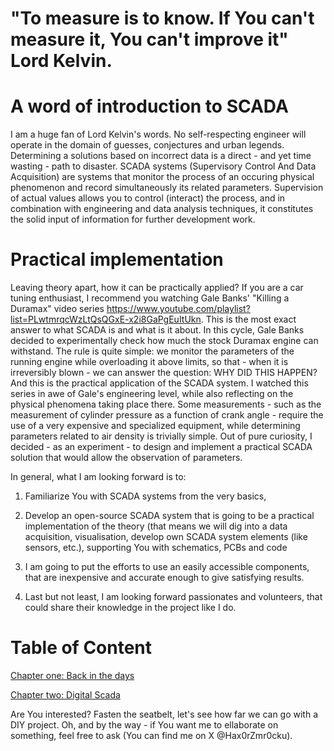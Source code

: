 # "To measure is to know. If You can't measure it, You can't improve it" Lord Kelvin.

# A word of introduction to SCADA

I am a huge fan of Lord Kelvin's words. No self-respecting engineer will
operate in the domain of guesses, conjectures and urban legends.
Determining a solutions based on incorrect data is a direct - and yet
time wasting - path to disaster. SCADA systems (Supervisory Control And
Data Acquisition) are systems that monitor the process of an occuring
physical phenomenon and record simultaneously its related parameters.
Supervision of actual values allows you to control (interact) the
process, and in combination with engineering and data analysis
techniques, it constitutes the solid input of information for further
development work.

# Practical implementation

Leaving theory apart, how it can be practically applied? If you are a
car tuning enthusiast, I recommend you watching Gale Banks' \"Killing a
Duramax\" video series
<https://www.youtube.com/playlist?list=PLwtmrqcWzLtQsQGxE-x2i8GaPgEuItUkn>.
This is the most exact answer to what SCADA is and what is it about. In
this cycle, Gale Banks decided to experimentally check how much the
stock Duramax engine can withstand. The rule is quite simple: we monitor
the parameters of the running engine while overloading it above limits,
so that - when it is irreversibly blown - we can answer the question:
WHY DID THIS HAPPEN? And this is the practical application of the SCADA
system. I watched this series in awe of Gale's engineering level, while
also reflecting on the physical phenomena taking place there. Some
measurements - such as the measurement of cylinder pressure as a
function of crank angle - require the use of a very expensive and
specialized equipment, while determining parameters related to air
density is trivially simple. Out of pure curiosity, I decided - as an
experiment - to design and implement a practical SCADA solution that
would allow the observation of parameters.

In general, what I am looking forward is to:

1.  Familiarize You with SCADA systems from the very basics,

2.  Develop an open-source SCADA system that is going to be a practical
    implementation of the theory (that means we will dig into a data
    acquisition, visualisation, develop own SCADA system elements (like
    sensors, etc.), supporting You with schematics, PCBs and code

3.  I am going to put the efforts to use an easily accessible
    components, that are inexpensive and accurate enough to give
    satisfying results.

4.  Last but not least, I am looking forward passionates and volunteers,
    that could share their knowledge in the project like I do.
    
   #  Table of Content

   [ Chapter one: Back in the days](BackInTheDays.pdf)
   
   [ Chapter two: Digital Scada](DigitalScada.pdf)

Are You interested? Fasten the seatbelt, let's see how far we can go
with a DIY project. Oh, and by the way - if You want me to ellaborate on
something, feel free to ask (You can find me on X @Hax0rZmr0cku).

